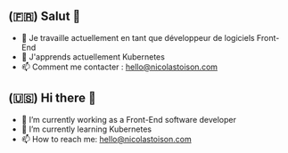 ## (🇫🇷) Salut 👋
- 🔭 Je travaille actuellement en tant que développeur de logiciels Front-End
- 🌱 J'apprends actuellement Kubernetes
- 📫 Comment me contacter : hello@nicolastoison.com

## (🇺🇸) Hi there 👋

- 🔭 I’m currently working as a Front-End software developer
- 🌱 I’m currently learning Kubernetes
- 📫 How to reach me: hello@nicolastoison.com
